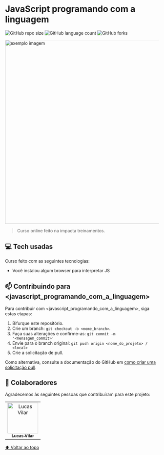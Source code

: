 # JavaScript programando com a linguagem

<!---Esses são exemplos. Veja https://shields.io para outras pessoas ou para personalizar este conjunto de escudos. Você pode querer incluir dependências, status do projeto e informações de licença aqui--->

![GitHub repo size](https://img.shields.io/github/repo-size/iuricode/README-template?style=for-the-badge)
![GitHub language count](https://img.shields.io/github/languages/count/iuricode/README-template?style=for-the-badge)
![GitHub forks](https://img.shields.io/github/forks/iuricode/README-template?style=for-the-badge)

<img width="600" src="https://static-cdn.myedools.com/org-6352%2Fschool-6353%2F0620a955716ebe7ce2cf494ac59b8b92%2FYour+Way+-+Desenvolvimento.png" alt="exemplo imagem">

> Curso online feito na impacta treinamentos.

## 💻 Tech usadas

Curso feito com as seguintes tecnologias:
<!---Estes são apenas requisitos de exemplo. Adicionar, duplicar ou remover conforme necessário--->
* Você instalou algum browser para interpretar JS


## 📫 Contribuindo para <javascript_programando_com_a_linguagem>
<!---Se o seu README for longo ou se você tiver algum processo ou etapas específicas que deseja que os contribuidores sigam, considere a criação de um arquivo CONTRIBUTING.md separado--->
Para contribuir com <javascript_programando_com_a_linguagem>, siga estas etapas:

1. Bifurque este repositório.
2. Crie um branch: `git checkout -b <nome_branch>`.
3. Faça suas alterações e confirme-as: `git commit -m '<mensagem_commit>'`
4. Envie para o branch original: `git push origin <nome_do_projeto> / <local>`
5. Crie a solicitação de pull.

Como alternativa, consulte a documentação do GitHub em [como criar uma solicitação pull](https://help.github.com/en/github/collaborating-with-issues-and-pull-requests/creating-a-pull-request).

## 🤝 Colaboradores

Agradecemos às seguintes pessoas que contribuíram para este projeto:

<table>
  <tr>
    <td align="center">
      <a href="#">
        <img src="https://avatars.githubusercontent.com/u/90861563" width="100px;" alt="Lucas Vilar"/><br>
        <sub>
          <b>Lucas Vilar</b>
        </sub>
      </a>
    </td>
  </tr>
</table>


[⬆ Voltar ao topo](#)<br>
